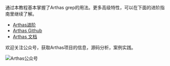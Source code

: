 
通过本教程基本掌握了Arthas grep的用法。更多高级特性，可以在下面的进阶指南里继续了解。

* [Arthas进阶](https://alibaba.github.io/arthas/arthas-tutorials?language=cn&id=arthas-advanced)
* [Arthas Github](https://github.com/alibaba/arthas)
* [Arthas 文档](https://alibaba.github.io/arthas/)

欢迎关注公众号，获取Arthas项目的信息，源码分析，案例实践。

![Arthas公众号](/arthas/scenarios/common-resources/assets/qrcode_gongzhonghao.jpg)
